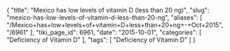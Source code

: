 {
    "title": "Mexico has low levels of vitamin D (less than 20 ng)",
    "slug": "mexico-has-low-levels-of-vitamin-d-less-than-20-ng",
    "aliases": [
        "/Mexico+has+low+levels+of+vitamin+D+less+than+20+ng+-+Oct+2015",
        "/6961"
    ],
    "tiki_page_id": 6961,
    "date": "2015-10-01",
    "categories": [
        "Deficiency of Vitamin D"
    ],
    "tags": [
        "Deficiency of Vitamin D"
    ]
}